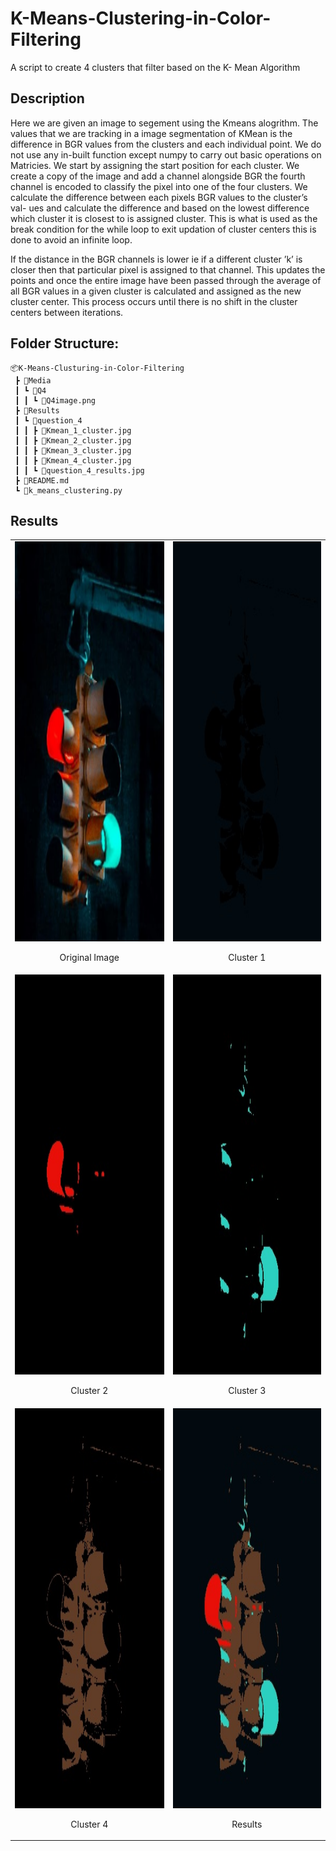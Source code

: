 # K-Means-Clustering-in-Color-Filtering
A script to create 4 clusters that filter based on the K- Mean Algorithm

## Description

Here we are given an image to segement using the Kmeans alogrithm. The values that we are tracking in a image segmentation of KMean is the difference in BGR values from the clusters and each individual point. We do not use any in-built function except numpy to carry out basic operations
on Matricies. We start by assigning the start position for each cluster. We create a copy of the image and add a channel alongside BGR the fourth channel is encoded to classify the pixel into one of the four clusters. We calculate the difference between each pixels BGR values to the cluster’s val-
ues and calculate the difference and based on the lowest difference which cluster it is closest to is assigned cluster. This is what is used as the break condition for the while loop to exit updation of cluster centers this is done to avoid an infinite loop.

If the distance in the BGR channels is lower ie if a different cluster ’k’ is closer then that particular pixel is assigned to that channel. This updates the points and once the entire image have been passed through the average of all BGR values in a given cluster is calculated and assigned as the
new cluster center. This process occurs until there is no shift in the cluster centers between iterations.

## Folder Structure:
```
📦K-Means-Clusturing-in-Color-Filtering
 ┣ 📂Media
 ┃ ┗ 📂Q4
 ┃ ┃ ┗ 📜Q4image.png
 ┣ 📂Results
 ┃ ┗ 📂question_4
 ┃ ┃ ┣ 📜Kmean_1_cluster.jpg
 ┃ ┃ ┣ 📜Kmean_2_cluster.jpg
 ┃ ┃ ┣ 📜Kmean_3_cluster.jpg
 ┃ ┃ ┣ 📜Kmean_4_cluster.jpg
 ┃ ┃ ┗ 📜question_4_results.jpg
 ┣ 📜README.md
 ┗ 📜k_means_clustering.py
```

## Results

<table>
 <tr>
   <td><img src="Media/Q4/Q4image.png"  alt="Q4image.png" width = 360px height = 640px ><p align='center'> Original Image </p></td>
   <td><img src="Results/question_4/Kmean_1_cluster.jpg"  alt="1" width = 360px height = 640px ><p align='center'> Cluster 1 </p></td>
 </tr>
 <tr>
   <td><img src="Results/question_4/Kmean_2_cluster.jpg"  alt="1" width = 360px height = 640px ><p align='center'> Cluster 2 </p></td>
   <td><img src="Results/question_4/Kmean_3_cluster.jpg"  alt="1" width = 360px height = 640px ><p align='center'> Cluster 3 </p></td>
 </tr>
 <tr>
   <td><img src="Results/question_4/Kmean_4_cluster.jpg"  alt="1" width = 360px height = 640px ><p align='center'> Cluster 4 </p></td>
   <td><img src="Results/question_4/question_4_results.jpg"  alt="1" width = 360px height = 640px ><p align='center'> Results </p></td>
 </tr>
</table>
